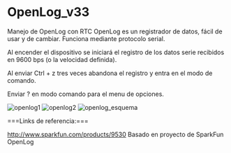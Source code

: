 OpenLog_v33
===========

Manejo de OpenLog con RTC
OpenLog es un registrador de datos, fácil de usar y de cambiar. 
Funciona mediante protocolo serial.

Al encender el dispositivo se iniciará el registro de los datos serie recibidos en 9600 bps (o la velocidad definida). 

Al enviar Ctrl + z tres veces abandona el registro y entra en el modo de comando. 

Enviar ? en modo comando para el menu de opciones.

![openlog1](https://f.cloud.github.com/assets/797197/830898/45797678-f186-11e2-812a-5163e1118660.JPG)
![openlog2](https://f.cloud.github.com/assets/797197/830897/4139e016-f186-11e2-8b19-0ec4835d5df6.JPG)
![openlog_esquema](https://f.cloud.github.com/assets/797197/830896/3cccbdb4-f186-11e2-8fd3-685d69c8d9b3.jpg)

===Links de referencia:===

http://www.sparkfun.com/products/9530 Basado en proyecto de SparkFun OpenLog
